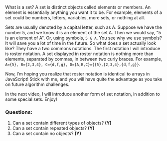 
What is a set? A set is distinct objects called elements or members. An element is essentially anything you want it to be.
For example, elements of a set could be numbers, letters, variables, more sets, or nothing at all.

Sets are usually denoted by a capital letter, such as A. Suppose we have the number 5, and we know it is an element of the set A. Then we would say, "5 is an element of A". Or, using symbols, `5 ∈ A`. You see why we use symbols? It will save you a lot of time in the future.
So what does a set actually look like? They have a two commons notations. The first notation I will introduce is roster notation. A set displayed in roster notation is nothing more than elements, separated by commas, in between two curly braces. For example, `A={5}, B={2,3,4}, C={d,f,g}, D={A,B,C}={{5},{2,3,4},{d,f,g}}`.

Now, I’m hoping you realize that roster notation is identical to arrays in JavaScript! Stick with me, and you will have quite the advantage as you take on future algorithm challenges.

In the next video, I will introduce another form of set notation, in addition to some special sets. Enjoy!

### Questions:
1. Can a set contain different types of objects? **(Y)**
2. Can a set contain repeated objects?  **(Y)**
3. Can a set contain no objects? **(Y)**
